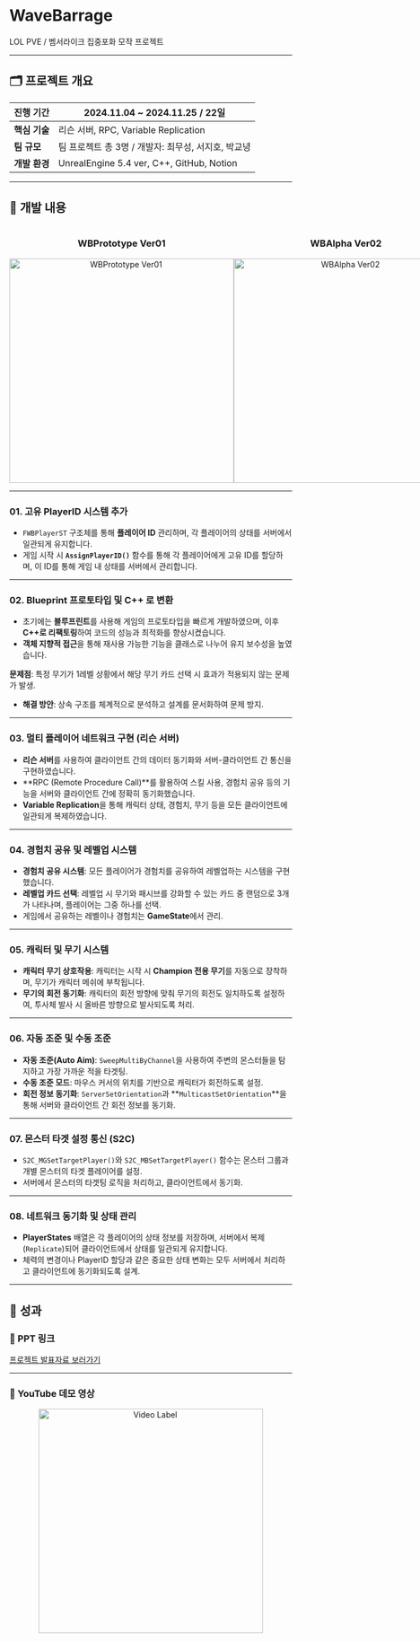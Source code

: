 # WaveBarrage

LOL PVE / 벰서라이크 집중포화 모작 프로젝트

---

## 🗂️ **프로젝트 개요**

| **진행 기간** | 2024.11.04 ~ 2024.11.25 / 22일 |
|---------------|---------------------------------|
| **핵심 기술** | 리슨 서버, RPC, Variable Replication |
| **팀 규모**   | 팀 프로젝트 총 3명 / 개발자: 최무성, 서지호, 박교녕 |
| **개발 환경** | UnrealEngine 5.4 ver, C++, GitHub, Notion |

---

## 📂 **개발 내용**

<div style="display: flex; justify-content: space-between; align-items: center;">
    <div style="text-align: center; flex: 1;">
        <h3>WBPrototype Ver01</h3>
        <img src="https://github.com/user-attachments/assets/779813b3-89fc-48fc-8fbf-2ca8bf804910" alt="WBPrototype Ver01" width="400">
    </div>
    <div style="text-align: center; flex: 1;">
        <h3>WBAlpha Ver02</h3>
        <img src="https://github.com/user-attachments/assets/32b6d79b-b728-4055-80e7-a2a74291c6aa" alt="WBAlpha Ver02" width="400">
    </div>
</div>

---


### **01. 고유 PlayerID 시스템 추가**
- `FWBPlayerST` 구조체를 통해 **플레이어 ID** 관리하며, 각 플레이어의 상태를 서버에서 일관되게 유지합니다.
- 게임 시작 시 **`AssignPlayerID()`** 함수를 통해 각 플레이어에게 고유 ID를 할당하며, 이 ID를 통해 게임 내 상태를 서버에서 관리합니다.


---


### **02. Blueprint 프로토타입 및 C++ 로 변환**
- 초기에는 **블루프린트**를 사용해 게임의 프로토타입을 빠르게 개발하였으며,
이후 **C++로 리팩토링**하여 코드의 성능과 최적화를 향상시켰습니다.
- **객체 지향적 접근**을 통해 재사용 가능한 기능을 클래스로 나누어 유지 보수성을 높였습니다.

**문제점**: 특정 무기가 1레벨 상황에서 해당 무기 카드 선택 시 효과가 적용되지 않는 문제가 발생.
- **해결 방안**: 상속 구조를 체계적으로 분석하고 설계를 문서화하여 문제 방지.


---


### **03. 멀티 플레이어 네트워크 구현 (리슨 서버)**
- **리슨 서버**를 사용하여 클라이언트 간의 데이터 동기화와 서버-클라이언트 간 통신을 구현하였습니다.
- **RPC (Remote Procedure Call)**를 활용하여 스킬 사용, 경험치 공유 등의 기능을 서버와 클라이언트 간에 정확히 동기화했습니다.
- **Variable Replication**을 통해 캐릭터 상태, 경험치, 무기 등을 모든 클라이언트에 일관되게 복제하였습니다.


---


### **04. 경험치 공유 및 레벨업 시스템**
- **경험치 공유 시스템**: 모든 플레이어가 경험치를 공유하여 레벨업하는 시스템을 구현했습니다.
- **레벨업 카드 선택**: 레벨업 시 무기와 패시브를 강화할 수 있는 카드 중 랜덤으로 3개가 나타나며, 플레이어는 그중 하나를 선택.
- 게임에서 공유하는 레벨이나 경험치는 **GameState**에서 관리.


---


### **05. 캐릭터 및 무기 시스템**
- **캐릭터 무기 상호작용**: 캐릭터는 시작 시 **Champion 전용 무기**를 자동으로 장착하며, 무기가 캐릭터 메쉬에 부착됩니다.
- **무기의 회전 동기화**: 캐릭터의 회전 방향에 맞춰 무기의 회전도 일치하도록 설정하여, 투사체 발사 시 올바른 방향으로 발사되도록 처리.


---


### **06. 자동 조준 및 수동 조준**
- **자동 조준(Auto Aim)**: `SweepMultiByChannel`을 사용하여 주변의 몬스터들을 탐지하고 가장 가까운 적을 타겟팅.
- **수동 조준 모드**: 마우스 커서의 위치를 기반으로 캐릭터가 회전하도록 설정.
- **회전 정보 동기화**: `ServerSetOrientation`과 **`MulticastSetOrientation`**을 통해 서버와 클라이언트 간 회전 정보를 동기화.


---


### **07. 몬스터 타겟 설정 통신 (S2C)**
- `S2C_MGSetTargetPlayer()`와 `S2C_MBSetTargetPlayer()` 함수는 몬스터 그룹과 개별 몬스터의 타겟 플레이어를 설정.
- 서버에서 몬스터의 타겟팅 로직을 처리하고, 클라이언트에서 동기화.


---


### **08. 네트워크 동기화 및 상태 관리**
- **PlayerStates** 배열은 각 플레이어의 상태 정보를 저장하며, 서버에서 복제(`Replicate`)되어 클라이언트에서 상태를 일관되게 유지합니다.
- 체력의 변경이나 PlayerID 할당과 같은 중요한 상태 변화는 모두 서버에서 처리하고 클라이언트에 동기화되도록 설계.


---


## 📝 성과

### 📂 PPT 링크
[프로젝트 발표자료 보러가기](https://www.miricanvas.com/v/13wpdm3)

---

### 🎥 YouTube 데모 영상
<div align="center">
    <a href="https://youtu.be/R9QI2_x66TI">
        <img src="https://github.com/user-attachments/assets/59944cda-748b-414f-8a8e-c5c72c07a366" alt="Video Label" width="400">
    </a>
</div>

